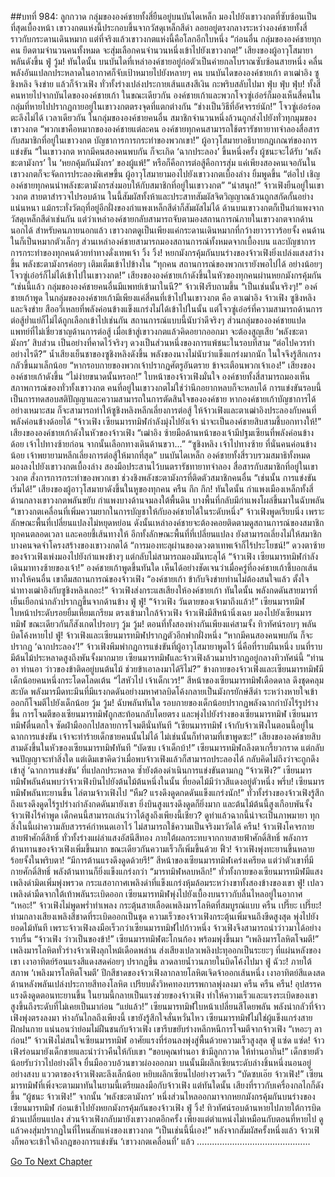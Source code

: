 ##บทที่ 984: ลูกกวาด
กลุ่มขององค์ชายทั้งสี่ยืนอยู่บนบันไดเหล็ก มองไปยังเขาวงกตที่ซับซ้อนเป็นที่สุดเบื้องหน้า
เขาวงกตแห่งนี้ประกอบขึ้นจากวัสดุเหล็กสีดำ ลอยอยู่ตรงกลางระหว่างองค์ชายทั้งสี่ ราวกับกระดานเดินหมาก
แต่ที่จริงแล้วเขาวงกตแห่งนี้คือโลกอีกใบหนึ่ง
“ก่อนอื่น กลุ่มขององค์ชายทุกคน ยึดตามจำนวนคนทั้งหมด จะสุ่มเลือกคนจำนวนหนึ่งเข้าไปยังเขาวงกต!”
เสียงของผู้อาวุโสมายาพลันดังขึ้น
ฟู่ วู้ม!
ทันใดนั้น บนบันไดที่เหล่าองค์ชายอยู่ก่อตัวเป็นค่ายกลโบราณซับซ้อนสายหนึ่ง คลื่นพลังอันแปลกประหลาดในอากาศก็จับเป้าหมายไปยังหลายๆ คน
บนบันไดขององค์ชายเก้า ตาเฒ่าอิง ซูชิงหลิง จิงข่าย แล้วก็จ้าวเฟิง ทั่วทั้งร่างเปล่งประกายเส้นแสงสีเงิน กะพริบสลับไปมา
ฟุ่บ ฟุ่บ ฟุ่บ!
ทั้งสี่คนหายไปจากบันไดขององค์ชายเก้า
ในขณะเดียวกัน องค์ชายเก้าและพวกโจวซู่เอ๋อร์ก็มองเห็นสี่คนในกลุ่มที่หายไปปรากฏกายอยู่ในเขาวงกตตรงจุดที่แตกต่างกัน
“ช่างเป็นวิธีที่อัศจรรย์นัก!”
โจวซู่เอ๋อร์อดตะลึงไม่ได้
เวลาเดียวกัน ในกลุ่มขององค์ชายคนอื่น สมาชิกจำนวนหนึ่งล้วนถูกส่งไปยังทั่วทุกมุมของเขาวงกต
“พวกเขาคือหมากขององค์ชายแต่ละคน องค์ชายทุกคนสามารถใช้ตรารัชทายาทจำลองสื่อสารกับสมาชิกที่อยู่ในเขาวงกต บัญชาการการกระทำของพวกเขา!”
ผู้อาวุโสมายาอธิบายกฎเกณฑ์ของการแข่งขัน
“ในเขาวงกต หากมีคนสองคนพบกัน ก็จะเกิด ‘ฉากประลอง’ ขึ้นหนึ่งครั้ง ผู้ชนะจะได้รับ ‘พลังชะตามังกร’ ใน ‘หยกคุ้มกันมังกร’ ของผู้แพ้!”
หรือก็คือการต่อสู้คือการสุ่ม แค่เพียงสองคนเจอกันในเขาวงกตก็จะจัดการประลองพิเศษขึ้น
ผู้อาวุโสมายามองไปยังเขาวงกตเบื้องล่าง ยิ้มพูดขึ้น “ต่อไป เชิญองค์ชายทุกคนนำพลังชะตามังกรส่งมอบให้กับสมาชิกที่อยู่ในเขาวงกต”
“น่าสนุก!”
จ้าวเฟิงยืนอยู่ในเขาวงกต สายตาสำรวจไปรอบด้าน
ในนี้สัมผัสทั้งห้าและประสาทสัมผัสจิตวิญญาณล้วนถูกสกัดกั้นอย่างแน่นหนา แม้กระทั่งวัตถุที่อยู่อีกฝั่งของกำแพงเหล็กสีดำก็สัมผัสไม่ได้
ด้านบนเขาวงกตก็เป็นกำแพงจากวัสดุเหล็กสีดำเช่นกัน
แต่ว่าเหล่าองค์ชายกลับสามารถจับตามองสถานการณ์ภายในเขาวงกตจากด้านนอกได้
สำหรับคนภายนอกแล้ว เขาวงกตดูเป็นเพียงแค่กระดานเดินหมากที่กว้างยาวราวร้อยจั้ง คนด้านในก็เป็นหมากตัวเล็กๆ
ส่วนเหล่าองค์ชายสามารถมองสถานการณ์ทั้งหมดจากเบื้องบน และบัญชาการการกระทำของทุกคนด้วยท่าทางดั่งเทพเจ้า
วิ้ง วิ้ง!
หยกมังกรคุ้มกันบนร่างของจ้าวเฟิงยิ่งเปล่งแสงสว่างขึ้น พลังชะตามังกรค่อยๆ เติมเต็มเข้าไปข้างใน
“ทุกคน สถานการณ์ของพวกเรายังพอไปได้ อย่างน้อยๆ โจวซู่เอ๋อร์ก็ไม่ได้เข้าไปในเขาวงกต!”
เสียงขององค์ชายเก้าดังขึ้นในหัวของทุกคนผ่านหยกมังกรคุ้มกัน
“เช่นนี้แล้ว กลุ่มขององค์ชายคนอื่นมีแพทย์เข้ามาในนี?”
จ้าวเฟิงรีบถามขึ้น
“เป็นเช่นนั้นจริงๆ!” องค์ชายเก้าพูด
ในกลุ่มขององค์ชายเก้ามีเพียงแค่สี่คนที่เข้าไปในเขาวงกต คือ ตาเฒ่าอิง จ้าวเฟิง ซูชิงหลิง และจิงข่าย
สืออวี่เหลยที่พลังค่อนข้างแข็งแกร่งไม่ได้เข้าไปในนั้น แต่โจวซู่เอ๋อร์ที่ความสามารถด้านการต่อสู้ย่ำแย่ก็ไม่ได้ถูกเลือกเข้าไปเช่นกัน
สถานการณ์แบบนี้นับว่าดีจริงๆ
ส่วนกลุ่มขององค์ชายแปด แพทย์ที่ไม่เชี่ยวชาญด้านการต่อสู้ เมื่อเข้าสู่เขาวงกตแล้วคิดอยากออกมา จะต้องสูญเสีย ‘พลังชะตามังกร’ สิบส่วน
เป็นอย่างที่คาดไว้จริงๆ ดวงเป็นส่วนหนึ่งของการแพ้ชนะในรอบที่สาม
“ต่อไปควรทำอย่างไรดี?”
น้ำเสียงเย็นชาของซูชิงหลิงดังขึ้น
พลังของนางไม่นับว่าแข็งแกร่งมากนัก ในใจจึงรู้สึกเกรงกลัวขึ้นมาเล็กน้อย
“หากรอบกายของพวกเจ้าปรากฏศัตรูอันตราย ข้าจะเตือนพวกเจ้าเอง!”
เสียงขององค์ชายเก้าดังขึ้น
“ไม่ง่ายขนาดนั้นหรอก!”
ใบหน้าของจ้าวเฟิงมั่นใจ
องค์ชายทั้งสี่สามารถมองเห็นสภาพการณ์ของทั่วทั้งเขาวงกต คนที่อยู่ในเขาวงกตไม่ใช่ว่านึกอยากหลบก็จะหลบได้
การแข่งขันรอบนี้เป็นการทดสอบสติปัญญาและความสามารถในการตัดสินใจขององค์ชาย
หากองค์ชายเก้าบัญชาการได้อย่างเหมาะสม ก็จะสามารถทำให้ซูชิงหลิงหลีกเลี่ยงการต่อสู้ ให้จ้าวเฟิงและตาเฒ่าอิงประลองกับคนที่พลังค่อนข้างด้อยได้
“จ้าวเฟิง เซียนมารทมิฬกำลังมุ่งไปยังเจ้า น่าจะเป็นองค์ชายสิบสามชี้บอกทางให้!”
เสียงขององค์ชายเก้าดังในหัวของจ้าวเฟิง
“เฒ่าอิง ซ้ายมือด้านหน้าของเจ้ามีปฐมเซียนที่พลังค่อนข้างด้อย เจ้าไปทางซ้ายก่อน จากนั้นเลือกทางเดินด้านขวา...”
“ซูชิงหลิง เจ้าไปทางซ้าย ที่นั่นคนค่อนข้างน้อย เจ้าพยายามหลีกเลี่ยงการต่อสู้ให้มากที่สุด”
บนบันไดเหล็ก
องค์ชายทั้งสี่รวบรวมสมาธิทั้งหมด มองลงไปยังเขาวงกตเบื้องล่าง สองมือประสานไว้บนตรารัชทายาทจำลอง สื่อสารกับสมาชิกที่อยู่ในเขาวงกต สั่งการการกระทำของพวกเขา ช่วงชิงพลังชะตามังกรที่ติดตัวสมาชิกคนอื่น
“เช่นนั้น การแข่งขันเริ่มได้!”
เสียงของผู้อาวุโสมายาดังขึ้นในหูของทุกคน
ครืน กึก กึก!
ทันใดนั้น กำแพงเมืองเหล็กทั้งสี่ด้านกลางเขาวงกตพลันขยับ
กำแพงบางด้านจมลงใต้พื้นดิน บางพื้นที่กลับมีกำแพงโผล่ขึ้นมาในฉับพลัน
“เขาวงกตเคลื่อนที่เพิ่มความยากในการบัญชาให้กับองค์ชายได้ในระดับหนึ่ง”
จ้าวเฟิงพูดเรียบนิ่ง
เพราะลักษณะพื้นที่เปลี่ยนแปลงไม่หยุดหย่อน ดังนั้นเหล่าองค์ชายจะต้องคอยติดตามดูสถานการณ์ของสมาชิกทุกคนตลอดเวลา และคอยชี้เส้นทางให้
อีกทั้งลักษณะพื้นที่ที่เปลี่ยนแปลง ยังสามารถเลี่ยงไม่ให้สมาชิกบางคนจดจำโครงสร้างของเขาวงกตได้
“การมองทะลุผ่านของดวงตาเทพเจ้าก็ไร้ประโยชน์!”
ดวงตาซ้ายของจ้าวเฟิงเพ่งมองไปยังกำแพงข้างๆ แต่กลับไม่สามารถมองมันทะลุได้
“จ้าวเฟิง เซียนมารทมิฬกำลังเดินมาทางซ้ายของเจ้า!”
องค์ชายเก้าพูดขึ้นทันใด
เห็นได้อย่างชัดเจนว่าเมื่อครู่ที่องค์ชายเก้าชี้บอกเส้นทางให้คนอื่น เขาลืมสถานการณ์ของจ้าวเฟิง
“องค์ชายเก้า ข้ากับจิงข่ายท่านไม่ต้องสนใจแล้ว ตั้งใจนำทางเฒ่าอิงกับซูชิงหลิงเถอะ!”
จ้าวเฟิงส่งกระแสเสียงให้องค์ชายเก้า
ทันใดนั้น พลังกดดันสายมารที่เย็นเยือกน่ากลัวปรากฏขึ้นจากด้านข้าง
ฟู่ ฟู่!
“จ้าวเฟิง วันตายของเจ้ามาถึงแล้ว!”
เซียนมารทมิฬใบหน้าประดับรอยยิ้มเหี้ยมเกรียม ตรงเข้ามาใกล้จ้าวเฟิง
จ้าวเฟิงมีสีหน้านิ่งเฉย มองไปยังเซียนมารทมิฬ ขณะเดียวกันก็สังเกตไปรอบๆ
วู้ม วู้ม!
ตอนที่ทั้งสองห่างกันเพียงแค่สามจั้ง ทิวทัศน์รอบๆ พลันบิดโค้งหายไป
ฟู่!
จ้าวเฟิงและเซียนมารทมิฬปรากฏตัวอีกฟากฝั่งหนึ่ง
“หากมีคนสองคนพบกัน ก็จะปรากฏ ‘ฉากประลอง’!”
จ้าวเฟิงพึมพำกฎการแข่งขันที่ผู้อาวุโสมายาพูดไว้
นี่คือที่ราบผืนหนึ่ง บนที่ราบมีต้นไม้ประหลาดสูงถึงพันจั้งมากมาย
เซียนมารทมิฬและจ้าวเฟิงล้วนมาปรากฏอยู่กลางทิวทัศน์นี้
“ท่านอา ท่านอา ว่าวของข้าติดอยู่บนต้นไม้ ช่วยข้าเอาลงมาได้รึไม่?”
ข้างกายของจ้าวเฟิงและเซียนมารทมิฬมีเด็กน้อยคนหนึ่งกระโดดโลดเต้น
“ไสหัวไป เจ้าเด็กเวร!”
สีหน้าของเซียนมารทมิฬเดือดดาล ดึงชุดคลุมสะบัด
พลังมารมืดทะมึนที่มีแรงกดดันอย่างมหาศาลบิดโค้งกลายเป็นมังกรยักษ์สีดำ ระหว่างหายใจเข้าออกก็โจมตีไปยังเด็กน้อย
วู้ม วู้ม!
ฉับพลันทันใด รอบกายของเด็กน้อยปรากฏพลังฉากกำบังไร้รูปร่างขึ้น
การโจมตีของเซียนมารทมิฬถูกสะท้อนกลับโดยตรง และพุ่งไปยังร่างของเซียนมารทมิฬ
เซียนมารทมิฬตื่นตกใจ ซัดฝ่ามืออกไปสลายการโจมตีนั่นทันที
“เซียนมารทมิฬ เจ้ากับจ้าวเฟิงในตอนนี้อยู่ในฉากการแข่งขัน เจ้าจะทำร้ายเด็กชายคนนั้นไม่ได้ ไม่เช่นนั้นก็ทำตามที่เขาพูดซะ!”
เสียงขององค์ชายสิบสามดังขึ้นในหัวของเซียนมารทมิฬทันที
“บัดซบ เจ้าเด็กบ้า!”
เซียนมารทมิฬถลึงตาเกรี้ยวกราด แต่กลับจนปัญญาจะทำสิ่งใด
แต่เดิมเขาคิดว่าเมื่อพบจ้าวเฟิงแล้วก็สามารถประลองได้
กลับคิดไม่ถึงว่าจะถูกดึงเข้าสู่ ‘ฉากการแข่งขัน’ ที่แปลกประหลาด ซ้ำยังต้องดำเนินการแข่งขันตามกฎ
“จ้าวเฟิง?”
เซียนมารทมิฬพลันค้นพบว่าจ้าวเฟิงบินไปยังต้นไม้ต้นหนึ่งในนั้น ที่ยอดไม้มีว่าวสีแดงอยู่ตัวหนึ่ง
พรึ่บ!
เซียนมารทมิฬพลันทะยานขึ้น ไล่ตามจ้าวเฟิงไป
“หืม? แรงดึงดูดกดดันแข็งแกร่งนัก!”
ทั่วทั้งร่างของจ้าวเฟิงรู้สึกถึงแรงดึงดูดไร้รูปร่างกำลังกดดันมายังเขา ยิ่งบินสูงแรงดึงดูดก็ยิ่งมาก
และต้นไม้ต้นนี้สูงเกือบพันจั้ง
จ้าวเฟิงไร้คำพูด เด็กคนนี้สามารถเล่นว่าวได้สูงถึงเพียงนี้เชียว?
ดูท่าแล้วฉากนี้น่าจะเป็นภาพมายา ทุกสิ่งในนี้เผ่าความลับสวรรค์กำหนดเอาไว้ ไม่สามารถใช้ความเป็นจริงมาวัดได้
ครืน!
จ้าวเฟิงโคจรกายสายฟ้าศักดิ์สิทธิ์ ทั่วทั้งร่างแผ่ลำแสงอัสนีสีทอง
ภายใต้ผลกระทบจากกายสายฟ้าศักดิ์สิทธิ์ พลังการต้านทานของจ้าวเฟิงเพิ่มขึ้นมาก ขณะเดียวกันความเร็วก็เพิ่มขึ้นด้วย
ฟิ้ว!
จ้าวเฟิงพุ่งทะยานขึ้นหลายร้อยจั้งในพริบตา!
“มีการต้านแรงดึงดูดด้วยรึ!”
สีหน้าของเซียนมารทมิฬเคร่งเครียด แต่ว่าตัวเขาที่มีกายศักดิ์สิทธิ์ พลังต้านทานก็ยิ่งแข็งแกร่งกว่า
“มารทมิฬหลบหลีก!”
ทั่วทั้งกายของเซียนมารทมิฬมีแสงเพลิงดำมิดเพิ่มพุ่งพรวด กระแสอากาศเพลิงดำที่แข็งแกร่งหุ้มล้อมระหว่างขาทั้งสองข้างของเขา
ฟู่!
เปลวเพลิงดำมืดจากใต้เท้าพลันระเบิดออก เซียนมารทมิฬพุ่งไปยังเบื้องบนราวกับลื่นไหลอยู่ในอากาศ
“เหอะ!”
จ้าวเฟิงไม่พูดพร่ำทำเพลง กระตุ้นสายเลือดเพลิงมารโลหิตที่สมบูรณ์แบบ
ครืน เปรี๊ยะ เปรี๊ยะ!
ท่ามกลางเสียงเพลิงสีชาดที่ระเบิดออกเป็นชุด ความเร็วของจ้าวเฟิงกระตุ้นเพิ่มจนถึงขีดสูงสุด พุ่งไปยังยอดไม้ทันที
เพราะจ้าวเฟิงลงมือเร็วกว่าเซียนมารทมิฬไปก้าวหนึ่ง
จ้าวเฟิงจึงสามารถนำว่าวมาได้อย่างราบรื่น
“จ้าวเฟิง ว่าวเป็นของข้า!”
เซียนมารทมิฬตะโกนก้อง พร้อมพุ่งขึ้นมา
“เพลิงมารโลหิตโจมตี!”
เพลิงมารโลหิตทั่วร่างจ้าวเฟิงลุกไหม้เดือดพล่าน ส่งเสียงเปลวเพลิงปะทุออกเป็นระยะๆ
ที่แผ่นหลังของเขา เงาอาทิตย์ร้อนแรงสีแดงสดค่อยๆ ปรากฏขึ้น ลวดลายน้ำวนภายในบิดโค้งไปมา
ฟู่ ฉัวะ!
ภายใต้สภาพ ‘เพลิงมารโลหิตโจมตี’ ปีกสีชาดของจ้าวเฟิงลากลายโลหิตเจิดจ้าออกเส้นหนึ่ง เงาอาทิตย์สีแดงสดด้านหลังพลันเปล่งประกายสีทองโลหิต เปรียบดั่งวิหคทองบรรพกาลพุ่งลงมา
ครืน ครืน ครืน!
อุปสรรคแรงดึงดูดตอนทะยานขึ้น ในยามนี้กลายเป็นแรงช่วยของจ้าวเฟิง ทำให้ความเร็วและแรงระเบิดของเขาสูงขึ้นถึงระดับที่ไม่เคยเป็นมาก่อน
“แย่แล้ว!”
เซียนมารทมิฬใบหน้าเปลี่ยนสีโดยพลัน พลังน่ากลัวที่จ้าวเฟิงพุ่งตรงลงมา ห่างกันไกลถึงเพียงนี้ เขายังรู้สึกใจสั่นหวั่นไหว
เซียนมารทมิฬไม่ใช่ผู้แข็งแกร่งสายฝึกฝนกาย แน่นอนว่าย่อมไม่ฝืนชนกับจ้าวเฟิง
เขารีบขยับร่างหลีกหนีการโจมตีจากจ้าวเฟิง
“เหอะๆ ลาก่อน!”
จ้าวเฟิงไม่สนใจเซียนมารทมิฬ อาศัยแรงที่ร่อนลงพุ่งสู่พื้นด้วยความเร็วสูงสุด
ฟู่ แซ่ด แซ่ด!
จ้าวเฟิงร่อนมายังเด็กชายและนำว่าวคืนให้กับเขา
“ขอบคุณท่านอา ข้ามีลูกกวาด ให้ท่านอากิน!”
เด็กชายตัวน้อยรับว่าวไปอย่างดีใจ ยื่นมืออวบอ้วนขาวผ่องออกมา บนนั้นมีผลึกเซียนระดับล่างชิ้นหนึ่งนอนอยู่อย่างสงบ
แววตาของจ้าวเฟิงตะลึงเล็กน้อย หยิบผลึกเซียนไปอย่างรวดเร็ว
“บัดซบเอ๊ย จ้าวเฟิง!”
เซียนมารทมิฬที่เพิ่งจะตามมาทันในยามนี้เตรียมลงมือกับจ้าวเฟิง
แต่ทันใดนั้น เสียงที่ราวกับเครื่องกลไกก็ดังขึ้น “ผู้ชนะ จ้าวเฟิง!”
จากนั้น ‘พลังชะตามังกร’ หนึ่งส่วนไหลออกมาจากหยกมังกรคุ้มกันบนร่างของเซียนมารทมิฬ ก่อนเข้าไปยังหยกมังกรคุ้มกันของจ้าวเฟิง
ฟู่ วิ้ง!
ทิวทัศน์รอบด้านหายไปภายใต้การบิดม้วนเปลี่ยนแปลง
ส่วนจ้าวเฟิงกลับมายังเขาวงกตอีกครั้ง เพียงแต่ตำแหน่งไม่เหมือนกับตอนที่หายไป ดูแล้วคงสุ่มปรากฏในที่ไหนสักแห่งของเขาวงกต
“เป็นเช่นนี้นี่เอง!”
หลังจากสัมผัสครั้งหนึ่งแล้ว จ้าวเฟิงก็พอจะเข้าใจถึงกฎของการแข่งขัน ‘เขาวงกตเคลื่อนที่’ แล้ว
………………………………………


[Go To Next Chapter]( ./222.md)